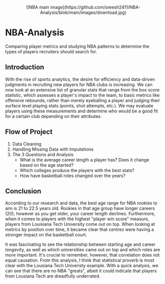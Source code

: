 <p align="center">![NBA main image](https://github.com/sreesh2411/NBA-Analysis/blob/main/images/download.jpg)</p>

# NBA-Analysis
Comparing player metrics and studying NBA patterns to determine the types of players recruiters should search for.

## Introduction
With the rise of sports analytics, the desire for efficiency and data-driven judgments in recruiting new players for NBA clubs is increasing. We can now look at an extensive list of granular stats that range from the box score statistic, which assesses a player's impact to the team, to basic metrics like offensive rebounds, rather than merely eyeballing a player and judging their surface level playing stats (points, shot attempts, etc.). We may evaluate players using these measurements and determine who would be a good fit for a certain club depending on their attributes.

## Flow of Project

1. Data Cleaning
2. Handling Missing Data with Imputations
3. The 3 Questions and Analysis
    - What is the average career length a player has? Does it change based on the age started?
    - Which colleges produce the players with the best stats?
    - How have basketball roles changed over the years?

## Conclusion
According to our research and data, the best age range for NBA rookies to aim is 21 to 22.5 years old. Rookies in that age group have longer careers (20), however as you get older, your career length declines. Furthermore, when it comes to players with the highest "player win score" measure, players from Louisiana Tech University come out on top. When looking at metrics by position over time, it became clear that centres were having a stronger impact on the basketball court.

It was fascinating to see the relationship between starting age and career longevity, as well as which universities came out on top and which roles are more important. It's crucial to remember, however, that correlation does not equal causation. From this analysis, I think that statistical proverb is most clear with the Lousiana Tech Univeristy example. With a quick analysis, we can see that there are no NBA "greats", albeit it could indicate that players from Lousiana Tech are dreadfully underrated. 
